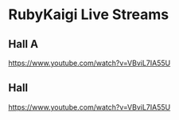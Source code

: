 # RubyKaigi Live Streams
## Hall A
https://www.youtube.com/watch?v=VBviL7IA55U

## Hall
https://www.youtube.com/watch?v=VBviL7IA55U
